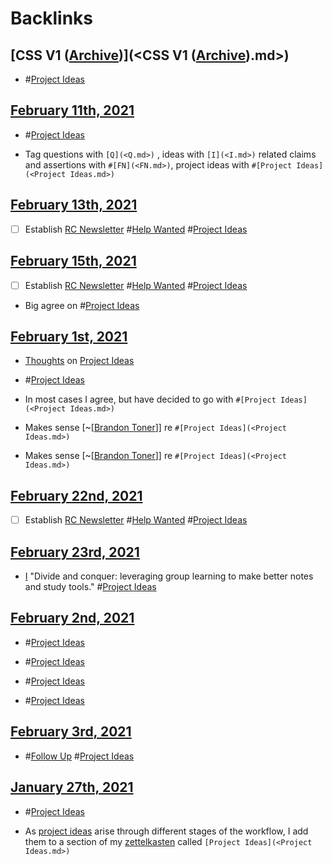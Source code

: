 
# Backlinks
## [CSS V1 ([Archive](<Archive.md>))](<CSS V1 ([Archive](<Archive.md>)).md>)
- #[Project Ideas](<Project Ideas.md>)

## [February 11th, 2021](<February 11th, 2021.md>)
- #[Project Ideas](<Project Ideas.md>)

- Tag questions with `[Q](<Q.md>)` , ideas with `[I](<I.md>)` related claims and assertions with `#[FN](<FN.md>)`, project ideas with `#[Project Ideas](<Project Ideas.md>)`

## [February 13th, 2021](<February 13th, 2021.md>)
- [ ] Establish [RC Newsletter](<RC Newsletter.md>)  #[Help Wanted](<Help Wanted.md>) #[Project Ideas](<Project Ideas.md>)

## [February 15th, 2021](<February 15th, 2021.md>)
- [ ] Establish [RC Newsletter](<RC Newsletter.md>)  #[Help Wanted](<Help Wanted.md>) #[Project Ideas](<Project Ideas.md>)

- Big agree on #[Project Ideas](<Project Ideas.md>)

## [February 1st, 2021](<February 1st, 2021.md>)
- [Thoughts](<Thoughts.md>) on [Project Ideas](<Project Ideas.md>)

- #[Project Ideas](<Project Ideas.md>)

- In most cases I agree, but have decided to go with `#[Project Ideas](<Project Ideas.md>)`

- Makes sense [~[[Brandon Toner](<~[[Brandon Toner.md>)]] re `#[Project Ideas](<Project Ideas.md>)`

- Makes sense [~[[Brandon Toner](<~[[Brandon Toner.md>)]] re `#[Project Ideas](<Project Ideas.md>)`

## [February 22nd, 2021](<February 22nd, 2021.md>)
- [ ] Establish [RC Newsletter](<RC Newsletter.md>)  #[Help Wanted](<Help Wanted.md>) #[Project Ideas](<Project Ideas.md>)

## [February 23rd, 2021](<February 23rd, 2021.md>)
- [I](<I.md>) "Divide and conquer: leveraging group learning to make better notes and study tools." #[Project Ideas](<Project Ideas.md>)

## [February 2nd, 2021](<February 2nd, 2021.md>)
- #[Project Ideas](<Project Ideas.md>)

- #[Project Ideas](<Project Ideas.md>)

- #[Project Ideas](<Project Ideas.md>)

- #[Project Ideas](<Project Ideas.md>)

## [February 3rd, 2021](<February 3rd, 2021.md>)
- #[Follow Up](<Follow Up.md>) #[Project Ideas](<Project Ideas.md>)

## [January 27th, 2021](<January 27th, 2021.md>)
- #[Project Ideas](<Project Ideas.md>)

- As [project ideas](<project ideas.md>) arise through different stages of the workflow, I add them to a section of my [zettelkasten](<zettelkasten.md>) called `[Project Ideas](<Project Ideas.md>)`

